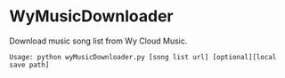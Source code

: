 # WyMusicDownloader
Download music song list from Wy Cloud Music.

`Usage: python wyMusicDownloader.py [song list url] [optional][local save path]`
